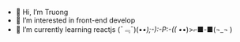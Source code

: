 - 👋 Hi, I’m Truong
- 👀 I’m interested in front-end develop
- 🌱 I’m currently learning reactjs
(ˉ﹃ˉ)(•_•);-):-P:-(( •_•)>⌐■-■(¬_¬ )
